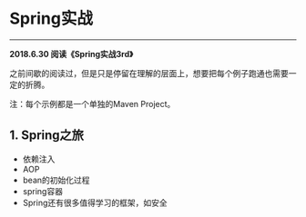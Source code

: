 # Spring实战
---

**2018.6.30 阅读《Spring实战3rd》**

之前间歇的阅读过，但是只是停留在理解的层面上，想要把每个例子跑通也需要一定的折腾。

注：每个示例都是一个单独的Maven Project。
## 1. Spring之旅
* 依赖注入
* AOP
* bean的初始化过程
* spring容器
* Spring还有很多值得学习的框架，如安全

